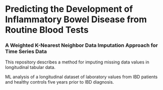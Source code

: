 # Predicting the Development of Inflammatory Bowel Disease from Routine Blood Tests
### A Weighted K-Nearest Neighbor Data Imputation Approach for Time Series Data

This repository describes a method for imputing missing data values in longitudinal tabular data.

ML analysis of a longitudinal dataset of laboratory values from IBD patients and healthy controls five years prior to IBD diagnosis.
